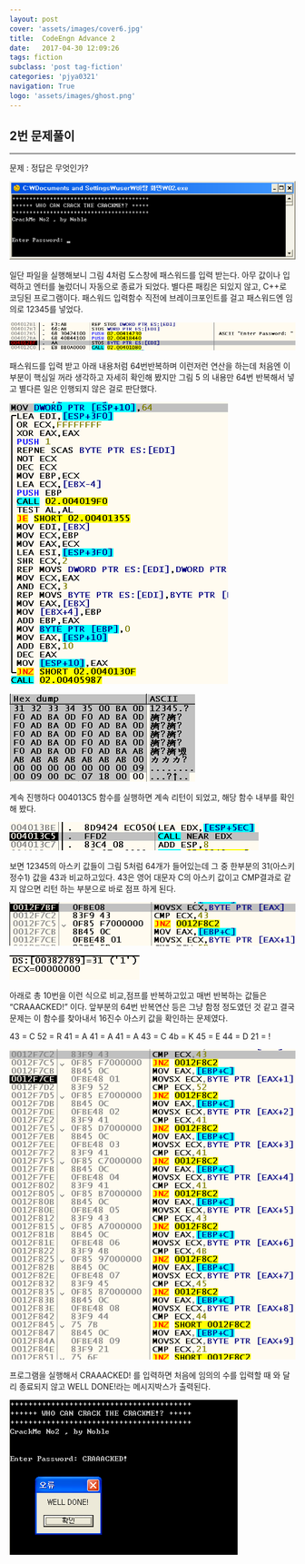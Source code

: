 ```yaml
---
layout: post
cover: 'assets/images/cover6.jpg'
title:  CodeEngn Advance 2
date:   2017-04-30 12:09:26
tags: fiction
subclass: 'post tag-fiction'
categories: 'pjya0321'
navigation: True
logo: 'assets/images/ghost.png'
---
```


## 2번 문제풀이
-----
문제 : 정답은 무엇인가?

![1](assets/postimage/a2-1.png)

일단 파일을 실행해보니 그림 4처럼 도스창에 패스워드를 입력 받는다. 아무 값이나 입력하고 엔터를 눌렀더니 자동으로 종료가 되었다. 별다른 패킹은 되있지 않고, C++로 코딩된 프로그램이다.
패스워드 입력함수 직전에 브레이크포인트를 걸고 패스워드엔 임의로 12345를 넣었다.

![2](assets/postimage/a2-2.png)

패스워드를 입력 받고 아래 내용처럼 64번반복하며 이런저런 연산을 하는데 처음엔 이부분이 핵심일 꺼라 생각하고 자세히 확인해 봤지만 그림 5 의 내용만 64번 반복해서 넣고 별다른 일은 인행되지 않은 걸로 판단했다.

![3](assets/postimage/a2-3.png)

![4](assets/postimage/a2-4.png)

계속 진행하다 004013C5 함수를 실행하면 계속 리턴이 되었고, 해당 함수 내부를 확인해 봤다.

![5](assets/postimage/a2-5.png)

보면 12345의 아스키 값들이 그림 5처럼 64개가 들어있는데 그 중 한부분의 31(아스키 정수1) 값을 43과 비교하고있다. 43은 영어 대문자 C의 아스키 값이고 CMP결과로 같지 않으면 리턴 하는 부분으로 바로 점프 하게 된다.

![6](assets/postimage/a2-6.png)

![7](assets/postimage/a2-7.png)

아래로 총 10번을 이런 식으로 비교,점프를 반복하고있고 매번 반복하는 값들은
“CRAAACKED!” 이다. 앞부분의 64번 반복연산 등은 그냥 함정 정도였던 것 같고 결국 문제는 이 함수를 찾아내서 16진수 아스키 값을 확인하는 문제였다.

43 = C
52 = R
41 = A
41 = A
41 = A
43 = C
4b = K
45 = E
44 = D
21 = !

![8](assets/postimage/a2-8.png)

프로그램을 실행해서 CRAAACKED! 를 입력하면 처음에 임의의 수를 입력할 때 와 달리 종료되지 않고 WELL DONE!라는 메시지박스가 출력된다.

![9](assets/postimage/a2-9.png)
